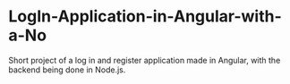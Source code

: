 # LogIn-Application-in-Angular-with-a-No
Short project of a log in and register application made in Angular, with the backend being done in Node.js.

